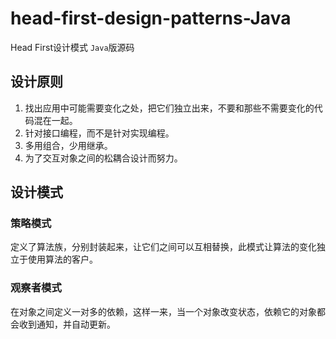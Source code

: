 # head-first-design-patterns-Java
Head First设计模式 `Java`版源码 



## 设计原则

1. 找出应用中可能需要变化之处，把它们独立出来，不要和那些不需要变化的代码混在一起。
2. 针对接口编程，而不是针对实现编程。
3. 多用组合，少用继承。
4. 为了交互对象之间的松耦合设计而努力。






## 设计模式



### 策略模式

定义了算法族，分别封装起来，让它们之间可以互相替换，此模式让算法的变化独立于使用算法的客户。



### 观察者模式

在对象之间定义一对多的依赖，这样一来，当一个对象改变状态，依赖它的对象都会收到通知，并自动更新。

